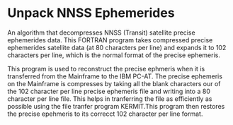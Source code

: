 # Unpack NNSS Ephemerides
An algorithm that decompresses NNSS (Transit) satellite precise ephemerides data.
This FORTRAN program takes compressed precise ephemerides satellite data (at 80 characters per line) and expands it to 102 characters per line, which is the normal format of the precise ephemeris.

This program is used to reconstruct the precise ephmeris when it is transferred from the Mainframe to the IBM PC-AT. The precise ephemeris on the Mainframe is compresses by taking all the blank characters our of the 102 character per line precise ephemeris file and writing into a 80 character per line file. This helps in tranferring the file as efficiently as possible using the file tranfer program KERMIT.This program then restores the precise epehmeris to its correcct 102 character per line format.
